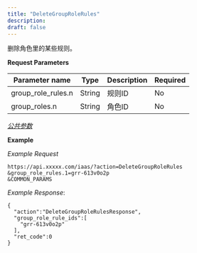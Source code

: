 ```yaml
---
title: "DeleteGroupRoleRules"
description: 
draft: false
---
```




删除角色里的某些规则。

**Request Parameters**

| Parameter name | Type | Description | Required |
| --- | --- | --- | --- |
| group_role_rules.n | String | 规则ID | No |
| group_roles.n | String | 角色ID | No |

[_公共参数_](../../../parameters/)

**Example**

_Example Request_

```
https://api.xxxxx.com/iaas/?action=DeleteGroupRoleRules
&group_role_rules.1=grr-613v0o2p
&COMMON_PARAMS
```

_Example Response_:

```
{
  "action":"DeleteGroupRoleRulesResponse",
  "group_role_rule_ids":[
    "grr-613v0o2p"
  ],
  "ret_code":0
}
```
